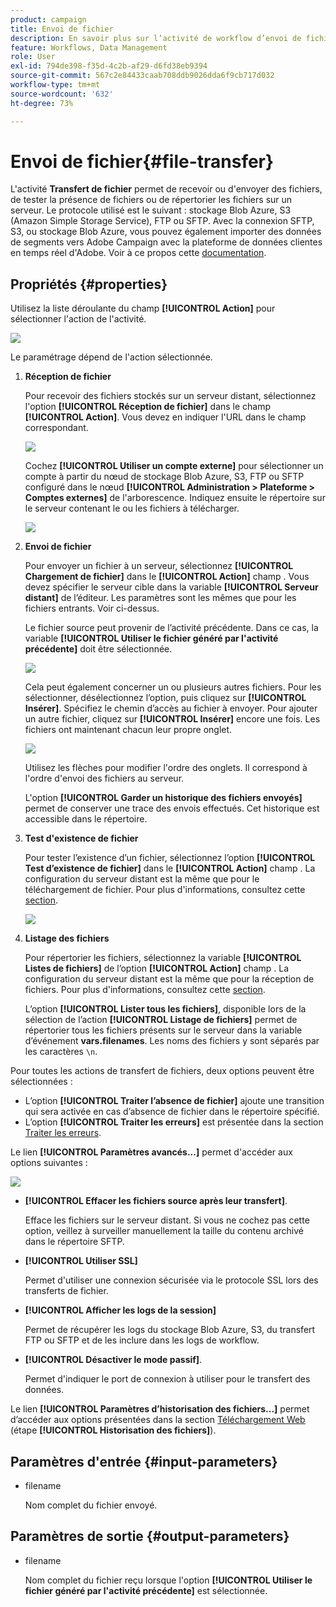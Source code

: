```yaml
---
product: campaign
title: Envoi de fichier
description: En savoir plus sur l’activité de workflow d’envoi de fichier
feature: Workflows, Data Management
role: User
exl-id: 794de398-f35d-4c2b-af29-d6fd38eb9394
source-git-commit: 567c2e84433caab708ddb9026dda6f9cb717d032
workflow-type: tm+mt
source-wordcount: '632'
ht-degree: 73%

---
```


# Envoi de fichier{#file-transfer}

L&#39;activité **Transfert de fichier** permet de recevoir ou d&#39;envoyer des fichiers, de tester la présence de fichiers ou de répertorier les fichiers sur un serveur. Le protocole utilisé est le suivant : stockage Blob Azure, S3 (Amazon Simple Storage Service), FTP ou SFTP.
Avec la connexion SFTP, S3, ou stockage Blob Azure, vous pouvez également importer des données de segments vers Adobe Campaign avec la plateforme de données clientes en temps réel d&#39;Adobe. Voir à ce propos cette [documentation](https://experienceleague.adobe.com/docs/experience-platform/destinations/catalog/email-marketing/adobe-campaign.html?lang=fr).

## Propriétés {#properties}

Utilisez la liste déroulante du champ **[!UICONTROL Action]** pour sélectionner l&#39;action de l&#39;activité.

![](assets/file_transfert_action.png)

Le paramétrage dépend de l&#39;action sélectionnée.

1. **Réception de fichier**

   Pour recevoir des fichiers stockés sur un serveur distant, sélectionnez l&#39;option **[!UICONTROL Réception de fichier]** dans le champ **[!UICONTROL Action]**. Vous devez en indiquer l&#39;URL dans le champ correspondant.

   ![](assets/file_transfert_edit.png)

   Cochez **[!UICONTROL Utiliser un compte externe]** pour sélectionner un compte à partir du nœud de stockage Blob Azure, S3, FTP ou SFTP configuré dans le nœud **[!UICONTROL Administration > Plateforme > Comptes externes]** de l&#39;arborescence. Indiquez ensuite le répertoire sur le serveur contenant le ou les fichiers à télécharger.

   ![](assets/file_transfert_edit_external.png)

1. **Envoi de fichier**

   Pour envoyer un fichier à un serveur, sélectionnez **[!UICONTROL Chargement de fichier]** dans le **[!UICONTROL Action]** champ . Vous devez spécifier le serveur cible dans la variable **[!UICONTROL Serveur distant]** de l’éditeur. Les paramètres sont les mêmes que pour les fichiers entrants. Voir ci-dessus.

   Le fichier source peut provenir de l’activité précédente. Dans ce cas, la variable **[!UICONTROL Utiliser le fichier généré par l&#39;activité précédente]** doit être sélectionnée.

   ![](assets/file_transfert_edit_send.png)

   Cela peut également concerner un ou plusieurs autres fichiers. Pour les sélectionner, désélectionnez l’option, puis cliquez sur **[!UICONTROL Insérer]**. Spécifiez le chemin d’accès au fichier à envoyer. Pour ajouter un autre fichier, cliquez sur **[!UICONTROL Insérer]** encore une fois. Les fichiers ont maintenant chacun leur propre onglet.

   ![](assets/file_transfert_source.png)

   Utilisez les flèches pour modifier l&#39;ordre des onglets. Il correspond à l&#39;ordre d&#39;envoi des fichiers au serveur.

   L&#39;option **[!UICONTROL Garder un historique des fichiers envoyés]** permet de conserver une trace des envois effectués. Cet historique est accessible dans le répertoire.

1. **Test d&#39;existence de fichier**

   Pour tester l’existence d’un fichier, sélectionnez l’option **[!UICONTROL Test d’existence de fichier]** dans le **[!UICONTROL Action]** champ . La configuration du serveur distant est la même que pour le téléchargement de fichier. Pour plus d&#39;informations, consultez cette [section](#properties).

   ![](assets/file_transfert_edit_test.png)

1. **Listage des fichiers**

   Pour répertorier les fichiers, sélectionnez la variable **[!UICONTROL Listes de fichiers]** de l’option **[!UICONTROL Action]** champ . La configuration du serveur distant est la même que pour la réception de fichiers. Pour plus d&#39;informations, consultez cette [section](#properties).

   L’option **[!UICONTROL Lister tous les fichiers]**, disponible lors de la sélection de l’action **[!UICONTROL Listage de fichiers]** permet de répertorier tous les fichiers présents sur le serveur dans la variable d’événement **vars.filenames**. Les noms des fichiers y sont séparés par les caractères `\n`.

Pour toutes les actions de transfert de fichiers, deux options peuvent être sélectionnées :

* L’option **[!UICONTROL Traiter l’absence de fichier]** ajoute une transition qui sera activée en cas d’absence de fichier dans le répertoire spécifié.
* L’option **[!UICONTROL Traiter les erreurs]** est présentée dans la section [Traiter les erreurs](monitor-workflow-execution.md#processing-errors).

Le lien **[!UICONTROL Paramètres avancés...]** permet d&#39;accéder aux options suivantes :

![](assets/file_transfert_advanced.png)

* **[!UICONTROL Effacer les fichiers source après leur transfert]**.

  Efface les fichiers sur le serveur distant. Si vous ne cochez pas cette option, veillez à surveiller manuellement la taille du contenu archivé dans le répertoire SFTP.

* **[!UICONTROL Utiliser SSL]**

  Permet d&#39;utiliser une connexion sécurisée via le protocole SSL lors des transferts de fichier.

* **[!UICONTROL Afficher les logs de la session]**

  Permet de récupérer les logs du stockage Blob Azure, S3, du transfert FTP ou SFTP et de les inclure dans les logs de workflow.

* **[!UICONTROL Désactiver le mode passif]**.

  Permet d&#39;indiquer le port de connexion à utiliser pour le transfert des données.

Le lien **[!UICONTROL Paramètres d’historisation des fichiers...]** permet d’accéder aux options présentées dans la section [Téléchargement Web](web-download.md) (étape **[!UICONTROL Historisation des fichiers]**).

## Paramètres d&#39;entrée {#input-parameters}

* filename

  Nom complet du fichier envoyé.

## Paramètres de sortie {#output-parameters}

* filename

  Nom complet du fichier reçu lorsque l&#39;option **[!UICONTROL Utiliser le fichier généré par l&#39;activité précédente]** est sélectionnée.
